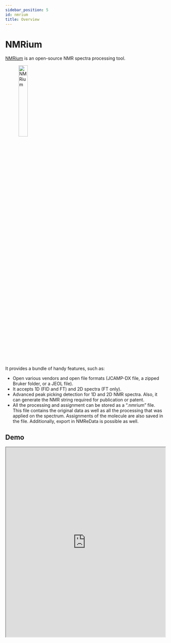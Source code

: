 ```yaml
---
sidebar_position: 5
id: nmrium
title: Overview
---
```


# NMRium

[NMRium](https://www.nmrium.org/) is an open-source NMR spectra processing tool. 


&emsp;&emsp;&emsp;<img alt="NMRium" src="https://www.nmrium.org/brand/nmrium-logo.svg" width="24%" />

It provides a bundle of handy features, such as:
* Open various vendors and open file formats (JCAMP-DX file, a zipped Bruker folder, or a JEOL file).
* It accepts 1D (FID and FT) and 2D spectra (FT only).
* Advanced peak picking detection for 1D and 2D NMR spectra. Also, it can generate the NMR string required for publication or patent.
* All the processing and assignment can be stored as a “.nmrium” file. This file contains the original data as well as all the processing that was applied on the spectrum. Assignments of the molecule are also saved in the file. Additionally, export in NMReData is possible as well.

## Demo

<iframe width="100%" height="600" src="https://nmriumdev.nmrxiv.org"/>

<br/><br/>

## Integrating NMRium in nmrXiv

Development: https://nmriumdev.nmrxiv.org <br/>
Production: https://nmrium.nmrxiv.org

Since **[nmrXiv](https://nmrxiv.org/)** supports open-source initiatives natively, NMRium is our preferred NMR spectra processing and analysis tool. NMRium is available as a standalone, React component that can be integrated into other applications.

To enable and ensure that the integration is framework independent, we wrapped NMRium in a React App and can now be integrated into any third-party application via an iframe, irrespective of the underlying javascript framework. This layer one solution (nmrium-react-wrapper) enables us to extend and expose the NMRium APIs and integrate other NMR tools seamlessly.

This nmrium-react-wrapper is released under MIT opensource license - [GitHub](https://github.com/NFDI4Chem/nmrium-react-wrapper)

Please find the installation instructions and other documentation on the github readme page.

## Documentation
NMRium provides rich documentation on their webiste. [Here is the link for more details](https://docs.nmrium.org/).

